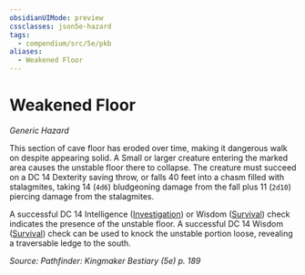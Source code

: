 ```yaml
---
obsidianUIMode: preview
cssclasses: json5e-hazard
tags:
  - compendium/src/5e/pkb
aliases:
  - Weakened Floor
---
```

# Weakened Floor
*Generic Hazard*  

This section of cave floor has eroded over time, making it dangerous walk on despite appearing solid. A Small or larger creature entering the marked area causes the unstable floor there to collapse. The creature must succeed on a DC 14 Dexterity saving throw, or falls 40 feet into a chasm filled with stalagmites, taking 14 (`4d6`) bludgeoning damage from the fall plus 11 (`2d10`) piercing damage from the stalagmites.

A successful DC 14 Intelligence ([Investigation](2-Mechanics/CLI/rules/skills.md#Investigation)) or Wisdom ([Survival](2-Mechanics/CLI/rules/skills.md#Survival)) check indicates the presence of the unstable floor. A successful DC 14 Wisdom ([Survival](2-Mechanics/CLI/rules/skills.md#Survival)) check can be used to knock the unstable portion loose, revealing a traversable ledge to the south.

*Source: Pathfinder: Kingmaker Bestiary (5e) p. 189*